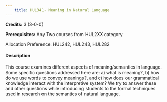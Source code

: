 ```yaml
---
    title: HUL341- Meaning in Natural Language
---
```

**Credits:** 3 (3-0-0)



**Prerequisites:** Any Two courses from HUL2XX category 

Allocation Preference: HUL242, HUL243, HUL282

#### Description 
This course examines different aspects of meaning/semantics in language. Some specific questions addressed here are: a) what is meaning?, b) how do we use words to convey meanings?, and c) how does our grammatical knowledge interact with the interpretive system? We try to answer these and other questions while introducing students to the formal techniques used in research on the semantics of natural language.